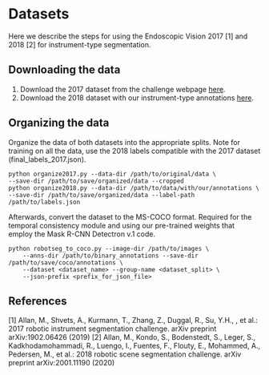 # Datasets
Here we describe the steps for using the Endoscopic Vision 2017 [1] and 2018 [2] for instrument-type segmentation.

## Downloading the data
1. Download the 2017 dataset from the challenge webpage [here](https://endovissub2017-roboticinstrumentsegmentation.grand-challenge.org).
2. Download the 2018 dataset with our instrument-type annotations [here](https://biomedicalcomputervision.uniandes.edu.co/index.php/research?id=44). 

## Organizing the data
Organize the data of both datasets into the appropriate splits. Note for training on all the data, use the 2018 labels compatible with the 2017 dataset (final_labels_2017.json).
```
python organize2017.py --data-dir /path/to/original/data \
--save-dir /path/to/save/organized/data --cropped
python organize2018.py --data-dir /path/to/data/with/our/annotations \
--save-dir /path/to/save/organized/data --label-path /path/to/labels.json
```

Afterwards, convert the dataset to the MS-COCO format.  Required for the temporal consistency module and using our pre-trained weights that employ the Mask R-CNN Detectron v.1 code.
```
python robotseg_to_coco.py --image-dir /path/to/images \
    --anns-dir /path/to/binary_annotations --save-dir /path/to/save/coco/annotations \
    --dataset <dataset_name> --group-name <dataset_split> \
    --json-prefix <prefix_for_json_file>
```

## References
[1] Allan, M., Shvets, A., Kurmann, T., Zhang, Z., Duggal, R., Su, Y.H., , et al.: 2017 robotic instrument segmentation challenge. arXiv preprint arXiv:1902.06426 (2019)
[2] Allan, M., Kondo, S., Bodenstedt, S., Leger, S., Kadkhodamohammadi, R., Luengo, I., Fuentes, F., Flouty, E., Mohammed, A., Pedersen, M., et al.: 2018 robotic scene segmentation challenge. arXiv preprint arXiv:2001.11190 (2020)



